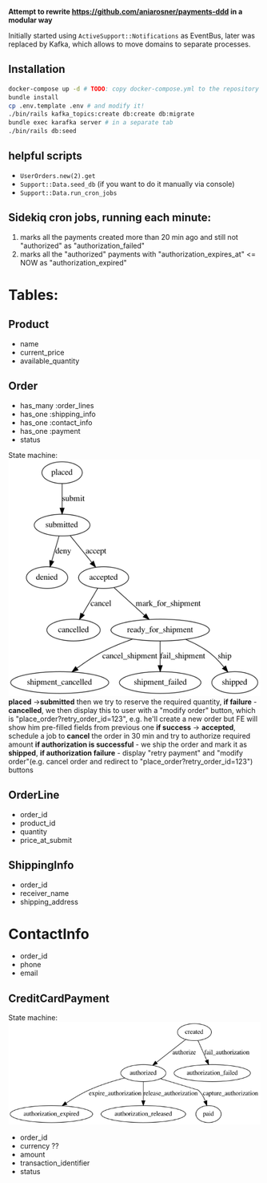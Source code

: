 **Attempt to rewrite https://github.com/aniarosner/payments-ddd in a modular way**

Initially started using `ActiveSupport::Notifications` as EventBus, 
later was replaced by Kafka, which allows to move domains to separate processes.

## Installation
```bash
docker-compose up -d # TODO: copy docker-compose.yml to the repository
bundle install
cp .env.template .env # and modify it!
./bin/rails kafka_topics:create db:create db:migrate
bundle exec karafka server # in a separate tab
./bin/rails db:seed
```

## helpful scripts
- `UserOrders.new(2).get`
- `Support::Data.seed_db` (if you want to do it manually via console)
- `Support::Data.run_cron_jobs`

## Sidekiq cron jobs, running each minute: 
1) marks all the payments created more than 20 min ago
and still not "authorized" as "authorization_failed"
2) marks all the "authorized" payments with "authorization_expires_at" <= NOW as "authorization_expired"

# Tables:

## Product
- name
- current_price
- available_quantity

## Order
- has_many :order_lines
- has_one :shipping_info
- has_one :contact_info
- has_one :payment
- status

State machine:
![order state machine](docs/order.png "order state machine2")
**placed** ->**submitted**
then we try to reserve the required quantity,
**if failure** - **cancelled**, we then display this to user with a "modify order" button, which is "place_order?retry_order_id=123",
e.g. he'll create a new order but FE will show him pre-filled fields from previous one
**if success** -> **accepted**, schedule a job to **cancel** the order in 30 min and try to authorize required amount
**if authorization is successful** - we ship the order and mark it as **shipped**,
**if authorization failure** - display "retry payment" and "modify order"(e.g. cancel order and redirect to "place_order?retry_order_id=123") buttons

## OrderLine
- order_id
- product_id
- quantity
- price_at_submit

## ShippingInfo
- order_id
- receiver_name
- shipping_address

# ContactInfo
- order_id
- phone
- email

## CreditCardPayment
State machine:
![credit_card_payment state machine](docs/credit_card_payment.png "credit_card_payment")

- order_id
- currency ??
- amount
- transaction_identifier
- status